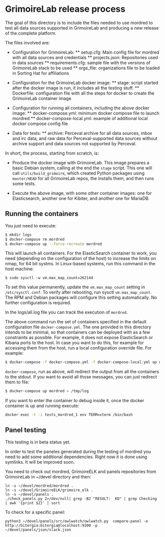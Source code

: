 # GrimoireLab release process

The goal of this directory is to include the files needed to
use mordred to test all data sources supported in GrimoireLab
and producing a new release of the complete platform.

The files involved are:

* Configuration for GrimoireLab:
** setup.cfg: Main config file for mordred with all data sources and credentials
** projects.json: Repositories used in data sources
** requirements.cfg: sample file with the versions of GrimoireLab stack to be used
** orgs_file: organizations file to be loaded in Sorting Hat for affiliations

* Configuration for the GrimoireLab docker image:
** stage: script started after the docker image is run,
it includes all the testing stuff.
** Dockerfile: configuration file with all the steps for docker to create
the GrimoireLab container image

* Configuration for running all containers, including the above docker image:
** docker-compose.yml: minimum docker compose file to launch mordred
** docker-compose-local.yml: example of additional local docker compose config file

* Data for tests:
** archive: Perceval archive for all data sources, mbox and irc data,
and raw data for Perceval-supported data sources without archive support
and data sources not supported by Perceval.

In short, the process, starting from scratch, is:

* Produce the docker image with GrimoireLab. This image prepares a basic
Debian system, calling at the end the `stage` script. This one will
call `utils/build_grimoire`, which created Python packages using
`master/HEAD` for all GrimoireLab repos, the installs them,
and then runs some tests.

* Execute the above image, with some other container images: one for
Elasticsearch, another one for Kibiter, and another one for MariaDB.


## Running the containers

You just need to execute:

```bash
$ mkdir logs
$ docker-compose rm mordred
$ docker-compose up --force-recreate mordred
```

This will launch all containers. For the ElasticSearch container to work,
you need (depending on the configuration of the host) to increase the limits
on nmap, for 64 bit systms. In Linux-based systems, run this command
in the host machine:

```
$ sudo sysctl -w vm.max_map_count=262144
```

To set this value permanently,
update the `vm.max_map_count` setting in `/etc/sysctl.conf`.
To verify after rebooting, run sysctl `vm.max_map_count`.
The RPM and Debian packages will configure this setting automatically.
No further configuration is required.

In the logs/all.log file you can track the execution of `mordred`.

The above command run the set of containers specified in the default
configuration file `docker-compose.yml`.
The one provided in this directory intends to be minimal,
so that containers can be deployed with as a few constraints as possible.
For example, it does not expose ElasticSearch or Kibana ports to the host.
In case you want to do this, for example for accessing them from the host,
run a local configuration override file. For example:

```bash
$ docker-compose -f docker-compose.yml -f docker-compose-local.yml up mordred
```

`docker-compose`, run as above, will redirect the output from all
the containers to the stdout.
If you want to avoid all those messages, you can just redirect them to file:

```bash
$ docker-compose up mordred > /tmp/log
```

If you want to enter the container to debug inside it, once the docker container
is up and running execute:

```bash
docker exec -t -i tests_mordred_1 env TERM=xterm /bin/bash
```

## Panel testing

This testing is in beta status yet.

In order to test the paneles generated during the testing of mordred you need to add some additional dependencies. Right now it is done using symlinks. It will be improved soon.

You need to check out mordred, GrimoireELK and panels repositories from GrimoireLab in ~/devel directory and then:

```
ln -s ~/devel/mordred/mordred .
ln -s ~/devel/GrimoireELK/grimoire_elk .
ln -s ~/devel/panels .
./check_panels.py 2>/dev/null| grep -B2 "RESULT:  KO" | grep Checking | awk '{print $2}' | sort
```

To check for a specific panel:

```
python3 ~/devel/panels/src/owlwatch/owlwatch.py  compare-panel -e http://bitergia:bitergia@localhost:9200 -p ~/devel/panels/json/slack.json
```
